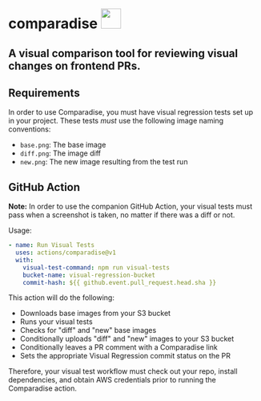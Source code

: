 # comparadise <img height=40 src="https://www.svgrepo.com/show/300635/island.svg">

## A visual comparison tool for reviewing visual changes on frontend PRs.

## Requirements

In order to use Comparadise, you must have visual regression tests set up in your project. These tests _must_ use the
following image naming conventions:

- `base.png`: The base image
- `diff.png`: The image diff
- `new.png`: The new image resulting from the test run

## GitHub Action

**Note:** In order to use the companion GitHub Action, your visual tests must pass when a screenshot is taken,
no matter if there was a diff or not.

Usage:

```yaml
- name: Run Visual Tests
  uses: actions/comparadise@v1
  with:
    visual-test-command: npm run visual-tests
    bucket-name: visual-regression-bucket
    commit-hash: ${{ github.event.pull_request.head.sha }}
```

This action will do the following:

- Downloads base images from your S3 bucket
- Runs your visual tests
- Checks for "diff" and "new" base images
- Conditionally uploads "diff" and "new" images to your S3 bucket
- Conditionally leaves a PR comment with a Comparadise link
- Sets the appropriate Visual Regression commit status on the PR

Therefore, your visual test workflow must check out your repo, install dependencies, and obtain AWS credentials prior to running the Comparadise action.
